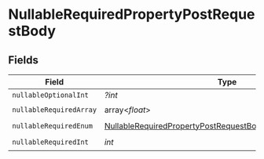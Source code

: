 # NullableRequiredPropertyPostRequestBody


## Fields

| Field                                                                                                                                                 | Type                                                                                                                                                  | Required                                                                                                                                              | Description                                                                                                                                           |
| ----------------------------------------------------------------------------------------------------------------------------------------------------- | ----------------------------------------------------------------------------------------------------------------------------------------------------- | ----------------------------------------------------------------------------------------------------------------------------------------------------- | ----------------------------------------------------------------------------------------------------------------------------------------------------- |
| `nullableOptionalInt`                                                                                                                                 | *?int*                                                                                                                                                | :heavy_minus_sign:                                                                                                                                    | N/A                                                                                                                                                   |
| `nullableRequiredArray`                                                                                                                               | array<*float*>                                                                                                                                        | :heavy_check_mark:                                                                                                                                    | N/A                                                                                                                                                   |
| `nullableRequiredEnum`                                                                                                                                | [NullableRequiredPropertyPostRequestBodyNullableRequiredEnum](../../models/operations/NullableRequiredPropertyPostRequestBodyNullableRequiredEnum.md) | :heavy_check_mark:                                                                                                                                    | N/A                                                                                                                                                   |
| `nullableRequiredInt`                                                                                                                                 | *int*                                                                                                                                                 | :heavy_check_mark:                                                                                                                                    | N/A                                                                                                                                                   |